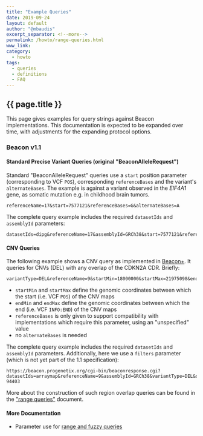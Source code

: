 ```yaml
---
title: "Example Queries"
date: 2019-09-24
layout: default
author: "@mbaudis"
excerpt_separator: <!--more-->
permalink: /howto/range-queries.html
www_link: 
category:
  - howto
tags:
  - queries
  - definitions
  - FAQ
---
```


## {{ page.title }}

This page gives examples for query strings against Beacon implementations. This 
documentation is expected to be expanded over time, with adjustments for the 
expanding protocol options.

<!--more-->

### Beacon v1.1

#### Standard Precise Variant Queries (original "BeaconAlleleRequest")

Standard "BeaconAlleleRequest" queries use a `start` position parameter 
(corresponding to VCF `POS`), corresponding `referenceBases` and the variant's 
`alternateBases`. 
The example is against a variant observed in the _EIF4A1_ gene, as somatic 
mutation e.g. in childhood brain tumors.


```
referenceName=17&start=7577121&referenceBases=G&alternateBases=A
```

The complete query example includes the required `datasetIds` and `assemblyId` 
parameters:

```
datasetIds=dipg&referenceName=17&assemblyId=GRCh38&start=7577121&referenceBases=G&alternateBases=A
```


#### CNV Queries

The following example shows a CNV query as implemented in 
[Beacon+](https://beacon.progenetix.org/ui/). It queries for CNVs (DEL) with 
any overlap of the CDKN2A CDR. Briefly: 

```
variantType=DEL&referenceName=9&startMin=18000000&startMax=21975098&endMin=21967753&endMax=26000000&referenceBases=N
```

* `startMin` and `startMax` define the genomic coordinates between which the 
start (i.e. VCF `POS`) of the CNV maps
* `endMin` and `endMax` define the genomic coordinates between which the 
end (i.e. VCF `INFO:END`) of the CNV maps
* `referenceBases` is only given to support compatibility with implementations 
which require this parameter, using an "unspecified" value
* no `alternateBases` is needed

The complete query example includes the required `datasetIds` and `assemblyId` 
parameters. Additionally, here we use a `filters` parameter (which is not yet 
part of the 1.1 specification):


```
https://beacon.progenetix.org/cgi-bin/beaconresponse.cgi?datasetIds=arraymap&referenceName=9&assemblyId=GRCh38&variantType=DEL&startMin=18000000&startMax=21975098&endMin=21967753&endMax=26000000&referenceBases=N&filters=icdom-94403
```

More about the construction of such region overlap queries can be found in the 
["range queries"](/howto/range-queries.html) document.

<!--more-->

#### More Documentation

* Parameter use for [range and fuzzy queries](/howto/range-queries.html)

